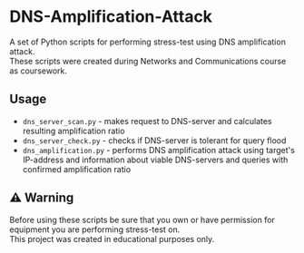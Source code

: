 # DNS-Amplification-Attack
A set of Python scripts for performing stress-test using DNS amplification attack.\
These scripts were created during Networks and Communications course as coursework.
## Usage
* `dns_server_scan.py` - makes request to DNS-server and calculates resulting amplification ratio
* `dns_server_check.py` - checks if DNS-server is tolerant for query flood
* `dns_amplification.py` - performs DNS amplification attack using target's IP-address and information about viable DNS-servers and queries with confirmed amplification ratio
## ⚠ Warning
Before using these scripts be sure that you own or have permission for equipment you are performing stress-test on.\
This project was created in educational purposes only.
